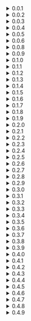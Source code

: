 <details>
<summary>0.0.1</summary>

  - Initial Release
  - Magic food now gives a small amount of Stamina.
</details>

<details>
<summary>0.0.2</summary>

  - Fixed bugged filepath
</details>

<details>
<summary>0.0.3</summary>

  - Fixed Staff of Light AOE
</details>

<details>
<summary>0.0.4</summary>

  - Changed all AOE SFX to match spell being cast
  - Removed valheimPLUS incompat
</details>

<details>
<summary>0.0.5</summary>

  - Decreased white level on staff of light AOE to less blinding levels. "Blinded by the light"
</details>

<details>
<summary>0.0.6</summary>

  - Fixed Localization bug on PlainsMage Chest
  - Adjusted weight of all mage sets to match Eitr-Weave-Armor for better compatibility with NorseDemigods.
</details>

<details>
<summary>0.0.8</summary>

  - Fixed multiple localization bugs
  - Moved English over to JSONs, English speaking people will not reveive help or support in editing these files.
</details>

<details>
<summary>0.0.9</summary>

  - Actually uploaded the dll. (Sorry!) was half a sleep.
</details>

<details>
<summary>0.1.0</summary>

  - Removed valRAFT incompat, if you choose to break your game do not expect help. 
</details>

<details>
<summary>0.1.1</summary>

  - Added all missing recipes (Sorry!)
</details>

<details>
<summary>0.1.2</summary>

  - Minor performance increase.
</details>

<details>
<summary>0.1.3</summary>

  - Ghoulette updated all english based localizations. Thank you!!
</details>

<details>
<summary>0.1.4</summary>

  - Increased damage of primary spells on all staffs.
  - Increased damage of primary spells on all wands.
  - Increased healing amount slightly on first healing staff.
</details>

<details>
<summary>0.1.5</summary>

  - Removed requirement for additional mods to run.
  - Added default vanilla recipes.
</details>

<details>
<summary>0.1.6</summary>

  - Added Eitr regen to the rest of the Hoods and Pants that did not have regen.
</details>

<details>
<summary>0.1.7</summary>

  - Fixed bug where some armor rendered white without other dependancies.
  - Updated Assemblies.
  - Buffed primary magic spells by an average of 10 damage each.
  - Tuned staffs/wands to have slightly more physical damage, and less dots.
</details>

<details>
<summary>0.1.8</summary>

  - Adjusted AshLands Mage hood shader to match armor.
</details>

<details>
<summary>0.1.9</summary>

  - Fixed localization on DeepNorth mage legs.
</details>

<details>
<summary>0.2.0</summary>

  - New config options with sync (delete old cfg)
</details>

<details>
<summary>0.2.1</summary>

  - Recoded mod.
  - Customized recipe variants, mod will have default recipes on installation, and will unlock more recipes if RtDMonsters & or RtDMonstrum is detected.
</details>

<details>
<summary>0.2.2</summary>

  - Fixed foods showing up on workbench instead of cauldron
</details>

<details>
<summary>0.2.3</summary>

  - Fixed healing staff recipes for RtD recipes.
</details>

<details>
<summary>0.2.4</summary>

  - Fixed SwampMage chest armor upgrade amount, higher armor value.
</details>

<details>
<summary>0.2.5</summary>

  - Removed negative SE bonuses
  - Removed speed debuffs from all light armors.
</details>

<details>
<summary>0.2.6</summary>

  - Minor balances.
</details>

<details>
<summary>0.2.7</summary>

  - Bug fix for RtDAdditions compatibility.
</details>

<details>
<summary>0.2.8</summary>

  - Bug fix for mountain max recipe A costing swamp tokens instead of mountain tokens.
</details>

<details>
<summary>0.2.9</summary>

  - Applied holy SFX to T3 & T4 SFX.
  - Fixed DeepNorth Mage localizations.
  - Fixed DeepNorth Mage SE missing.
  - Reduced linin cost by 10.
  - Hard encoded localizations.
</details>

<details>
<summary>0.3.0</summary>

  - Fixed localization error.
</details>

<details>
<summary>0.3.1</summary>

  - Adjusted end game recipe costs on Staffs.
</details>

<details>
<summary>0.3.2</summary>

  - Fixed wrong SFX on healing staff T4
  - Adjusted chest color on PlainsMage.
</details>

<details>
<summary>0.3.3</summary>

  - Rebalanced Eitr usage.
  - Rebalanced armor sets.
</details>

<details>
<summary>0.3.4</summary>

  - Added JSON localization support via mods Plugins folder.
</details>

<details>
<summary>0.3.5</summary>

  - Fixed JSON warning caused from backup restore
</details>

<details>
<summary>0.3.6</summary>

  - Updated all localizations with color ect.
</details>

<details>
<summary>0.3.7</summary>

  - Fixed some capes not having resistances.
  - Reduced brightness on T3 and T4 healing staff spells by 50%.
</details>

<details>
<summary>0.3.8</summary>

  - Fixed bug where Sprites were not loading without RtDItems installed.
</details>

<details>
<summary>0.3.9</summary>

  - Updated RtD Recipes to use boss cores on wandd and staffs if RtDMonstrum is detected.
</details>

<details>
<summary>0.4.0</summary>

  - Adjusted Plains Mage armor stats to higher values.
  - Adjusted Magic food stamina values.
</details>

<details>
<summary>0.4.1</summary>

  - Minor armor adjustment on Mountain & Plains tier.
</details>

<details>
<summary>0.4.2</summary>

  - Added missing set effect to Fae Mage robes.
</details>

<details>
<summary>0.4.3</summary>

- New mage set for Mistlands.
- New Set Effect for Vanilla Mistlands mage armor.
- Fixed color clipping on Mountain Mage set.
- Rebalanced all armors to follow Vanilla mage armor stats.
- Fixed mage hood transparency when looking inside them.
- Rebalanced Eitr Recovery entirely.
- Fixed Blood Mage sprite color.
</details>

<details>
<summary>0.4.4</summary>

- Fixed mountain tier armor recipes if rtdmonstrums detected.
</details>

<details>
<summary>0.4.5</summary>

- Adjusted durability on all armors.
</details>

<details>
  <summary>0.4.6</summary>

  - Updated JVL dependancy version.
  - Updated Modpage.
</details>

<details>
  <summary>0.4.7</summary>

  - Added French localization `Credits to: DarkDreams.`
</details>

<details>
  <summary>0.4.8</summary>

  - Buffed magic foods.
</details>

<details>
  <summary>0.4.9</summary>

  - Changed Mistlands, Ashlands, & DeepNorth gear crafting requirements to Mistlands Forge from regular Forge.
</details>
